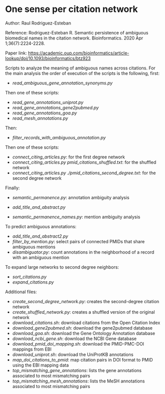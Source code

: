 # One sense per citation network

Author: Raul Rodriguez-Esteban

Reference:
Rodriguez-Esteban R. Semantic persistence of ambiguous biomedical names in the citation network. Bioinformatics. 2020 Apr 1;36(7):2224-2228. 

Paper link: https://academic.oup.com/bioinformatics/article-lookup/doi/10.1093/bioinformatics/btz923

Scripts to analyze the meaning of ambiguous names across citations. For the main analysis the order of execution of the scripts is the following, first:

* *read_ambiguous_gene_annotation_synonyms.py*

Then one of these scripts:

* *read_gene_annotations_uniprot.py*
* *read_gene_annotations_gene2pubmed.py*
* *read_gene_annotations_goa.py*
* *read_mesh_annotations.py*

Then:

* *filter_records_with_ambiguous_annotation.py*

Then one of these scripts:

* *connect_citing_articles.py*: for the first degree network
* *connect_citing_articles.py pmid_citations_shuffled.txt*: for the shuffled network
* *connect_citing_articles.py ./pmid_citations_second_degree.txt*: for the second degree network

Finally:

* *semantic_permanence.py*: annotation ambiguity analysis

* *add_title_and_abstract.py*

* *semantic_permanence_names.py*: mention ambiguity analysis

To predict ambiguous annotations:

* *add_title_and_abstract2.py*
* *filter_by_mention.py*: select pairs of connected PMIDs that share ambiguous mentions
* *disambiguator.py*: count annotations in the neighborhood of a record with an ambiguous mention

To expand large networks to second degree neighbors:

* *sort_citations.py*
* *expand_citations.py*

Additional files:

* *create_second_degree_network.py*: creates the second-degree citation network
* *create_shuffled_network.py*: creates a shuffled version of the original network
* *download_citations.sh*: download citations from the Open Citation Index
* *download_gene2pubmed.sh*: download the gene2pubmed database
* *download_goa.sh*: download the Gene Ontology Annotation database
* *download_ncbi_gene.sh*: download the NCBI Gene database
* *download_pmid_doi_mapping.sh*: download the PMID-PMC-DOI mappings from EBI
* *download_uniprot.sh*: download the UniProtKB annotations
* *map_doi_citations_to_pmid*: map citation pairs in DOI format to PMID using the EBI mapping data
* *top_mismatching_gene_annotations*: lists the gene annotations associated to most mismatching pairs
* *top_mismatching_mesh_annotations*: lists the MeSH annotations associated to most mismatching pairs
